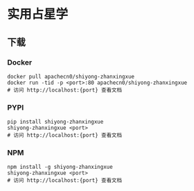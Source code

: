 # 实用占星学

## 下载

### Docker

```
docker pull apachecn0/shiyong-zhanxingxue
docker run -tid -p <port>:80 apachecn0/shiyong-zhanxingxue
# 访问 http://localhost:{port} 查看文档
```

### PYPI

```
pip install shiyong-zhanxingxue
shiyong-zhanxingxue <port>
# 访问 http://localhost:{port} 查看文档
```

### NPM

```
npm install -g shiyong-zhanxingxue
shiyong-zhanxingxue <port>
# 访问 http://localhost:{port} 查看文档
```